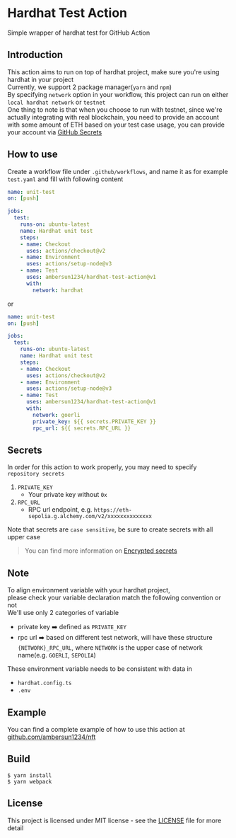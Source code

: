 # Hardhat Test Action
Simple wrapper of hardhat test for GitHub Action

## Introduction
This action aims to run on top of hardhat project, make sure you're using hardhat in your project\
Currently, we support 2 package manager(`yarn` and `npm`)\
By specifying `network` option in your workflow, this project can run on either `local hardhat network` or `testnet`\
One thing to note is that when you choose to run with testnet, since we're actually integrating with real blockchain, you need to provide an account with some amount of ETH based on your test case usage, you can provide your account via [GitHub Secrets](https://github.com/Azure/actions-workflow-samples/blob/master/assets/create-secrets-for-GitHub-workflows.md)

## How to use
Create a workflow file under `.github/workflows`, and name it as for example `test.yaml` and fill with following content
```yaml
name: unit-test
on: [push]

jobs:
  test:
    runs-on: ubuntu-latest
    name: Hardhat unit test
    steps:
    - name: Checkout
      uses: actions/checkout@v2
    - name: Environment
      uses: actions/setup-node@v3
    - name: Test
      uses: ambersun1234/hardhat-test-action@v1
      with:
        network: hardhat
```
or
```yaml
name: unit-test
on: [push]

jobs:
  test:
    runs-on: ubuntu-latest
    name: Hardhat unit test
    steps:
    - name: Checkout
      uses: actions/checkout@v2
    - name: Environment
      uses: actions/setup-node@v3
    - name: Test
      uses: ambersun1234/hardhat-test-action@v1
      with:
        network: goerli
        private_key: ${{ secrets.PRIVATE_KEY }}
        rpc_url: ${{ secrets.RPC_URL }}
```

## Secrets
In order for this action to work properly, you may need to specify `repository secrets`

1. `PRIVATE_KEY`
    + Your private key without `0x`
2. `RPC_URL`
    + RPC url endpoint, e.g. `https://eth-sepolia.g.alchemy.com/v2/xxxxxxxxxxxxxx`

Note that secrets are `case sensitive`, be sure to create secrets with all upper case

> You can find more information on [Encrypted secrets](https://docs.github.com/en/actions/security-guides/encrypted-secrets)

## Note
To align environment variable with your hardhat project,\
please check your variable declaration match the following convention or not\
We'll use only 2 categories of variable
+ private key :arrow_right: defined as `PRIVATE_KEY`
+ rpc url :arrow_right: based on different test network, will have these structure `{NETWORK}_RPC_URL`, where `NETWORK` is the upper case of network name(e.g. `GOERLI`, `SEPOLIA`)

These environment variable needs to be consistent with data in 
+ `hardhat.config.ts`
+ `.env`

## Example
You can find a complete example of how to use this action at [github.com/ambersun1234/nft](https://github.com/ambersun1234/nft)

## Build
```
$ yarn install
$ yarn webpack
```

## License
This project is licensed under MIT license - see the [LICENSE](./LICENSE) file for more detail